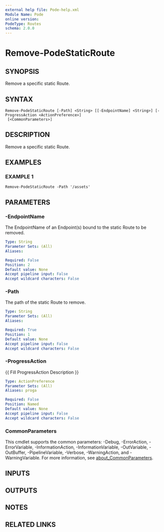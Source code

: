 ```yaml
---
external help file: Pode-help.xml
Module Name: Pode
online version:
PodeType: Routes
schema: 2.0.0
---
```


# Remove-PodeStaticRoute

## SYNOPSIS
Remove a specific static Route.

## SYNTAX

```
Remove-PodeStaticRoute [-Path] <String> [[-EndpointName] <String>] [-ProgressAction <ActionPreference>]
 [<CommonParameters>]
```

## DESCRIPTION
Remove a specific static Route.

## EXAMPLES

### EXAMPLE 1
```
Remove-PodeStaticRoute -Path '/assets'
```

## PARAMETERS

### -EndpointName
The EndpointName of an Endpoint(s) bound to the static Route to be removed.

```yaml
Type: String
Parameter Sets: (All)
Aliases:

Required: False
Position: 2
Default value: None
Accept pipeline input: False
Accept wildcard characters: False
```

### -Path
The path of the static Route to remove.

```yaml
Type: String
Parameter Sets: (All)
Aliases:

Required: True
Position: 1
Default value: None
Accept pipeline input: False
Accept wildcard characters: False
```

### -ProgressAction
{{ Fill ProgressAction Description }}

```yaml
Type: ActionPreference
Parameter Sets: (All)
Aliases: proga

Required: False
Position: Named
Default value: None
Accept pipeline input: False
Accept wildcard characters: False
```

### CommonParameters
This cmdlet supports the common parameters: -Debug, -ErrorAction, -ErrorVariable, -InformationAction, -InformationVariable, -OutVariable, -OutBuffer, -PipelineVariable, -Verbose, -WarningAction, and -WarningVariable. For more information, see [about_CommonParameters](http://go.microsoft.com/fwlink/?LinkID=113216).

## INPUTS

## OUTPUTS

## NOTES

## RELATED LINKS
